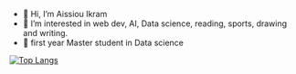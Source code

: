 - 👋 Hi, I’m Aissiou Ikram
- 👀 I’m interested in web dev, AI, Data science, reading, sports, drawing  and writing. 
- 🌱 first year Master student in Data science

[![Top Langs](https://github-readme-stats.vercel.app/api/top-langs/?username=AiIkram)](https://github.com/AiIkram/github-readme-stats)


<!---
AiIkram/AiIkram is a ✨ special ✨ repository because its `README.md` (this file) appears on your GitHub profile.
You can click the Preview link to take a look at your changes.
--->
